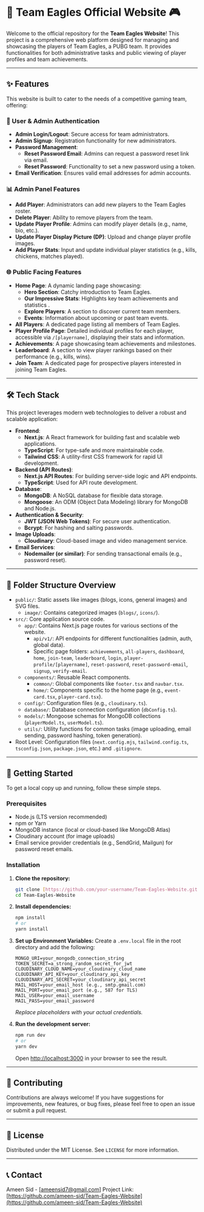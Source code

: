 # 🦅 Team Eagles Official Website 🎮

Welcome to the official repository for the **Team Eagles Website**! This project is a comprehensive web platform designed for managing and showcasing the players of Team Eagles, a PUBG team. It provides functionalities for both administrative tasks and public viewing of player profiles and team achievements.

---

## ✨ **Features**

This website is built to cater to the needs of a competitive gaming team, offering:

### **👤 User & Admin Authentication**

-   **Admin Login/Logout**: Secure access for team administrators.
-   **Admin Signup**: Registration functionality for new administrators.
-   **Password Management**:
    -   **Reset Password Email**: Admins can request a password reset link via email.
    -   **Reset Password**: Functionality to set a new password using a token.
-   **Email Verification**: Ensures valid email addresses for admin accounts.

### **📊 Admin Panel Features**

-   **Add Player**: Administrators can add new players to the Team Eagles roster.
-   **Delete Player**: Ability to remove players from the team.
-   **Update Player Profile**: Admins can modify player details (e.g., name, bio, etc.).
-   **Update Player Display Picture (DP)**: Upload and change player profile images.
-   **Add Player Stats**: Input and update individual player statistics (e.g., kills, chickens, matches played).

### **🌐 Public Facing Features**

-   **Home Page**: A dynamic landing page showcasing:
    -   **Hero Section**: Catchy introduction to Team Eagles.
    -   **Our Impressive Stats**: Highlights key team achievements and statistics .
    -   **Explore Players**: A section to discover current team members.
    -   **Events**: Information about upcoming or past team events.
-   **All Players**: A dedicated page listing all members of Team Eagles.
-   **Player Profile Page**: Detailed individual profiles for each player, accessible via `/[playername]`, displaying their stats and information.
-   **Achievements**: A page showcasing team achievements and milestones.
-   **Leaderboard**: A section to view player rankings based on their performance (e.g., kills, wins).
-   **Join Team**: A dedicated page for prospective players interested in joining Team Eagles.

---

## 🛠️ **Tech Stack**

This project leverages modern web technologies to deliver a robust and scalable application:

-   **Frontend**:
    -   **Next.js**: A React framework for building fast and scalable web applications.
    -   **TypeScript**: For type-safe and more maintainable code.
    -   **Tailwind CSS**: A utility-first CSS framework for rapid UI development.
-   **Backend (API Routes)**:
    -   **Next.js API Routes**: For building server-side logic and API endpoints.
    -   **TypeScript**: Used for API route development.
-   **Database**:
    -   **MongoDB**: A NoSQL database for flexible data storage.
    -   **Mongoose**: An ODM (Object Data Modeling) library for MongoDB and Node.js.
-   **Authentication & Security**:
    -   **JWT (JSON Web Tokens)**: For secure user authentication.
    -   **Bcrypt**: For hashing and salting passwords.
-   **Image Uploads**:
    -   **Cloudinary**: Cloud-based image and video management service.
-   **Email Services**:
    -   **Nodemailer (or similar)**: For sending transactional emails (e.g., password reset).

---

## 📁 **Folder Structure Overview**

-   `public/`: Static assets like images (blogs, icons, general images) and SVG files.
    -   `image/`: Contains categorized images (`blogs/`, `icons/`).
-   `src/`: Core application source code.
    -   `app/`: Contains Next.js page routes for various sections of the website.
        -   `api/v1/`: API endpoints for different functionalities (admin, auth, global data).
        -   Specific page folders: `achievements`, `all-players`, `dashboard`, `home`, `join-team`, `leaderboard`, `login`, `player-profile/[playername]`, `reset-password`, `reset-password-email`, `signup`, `verify-email`.
    -   `components/`: Reusable React components.
        -   `common/`: Global components like `footer.tsx` and `navbar.tsx`.
        -   `home/`: Components specific to the home page (e.g., `event-card.tsx`, `player-card.tsx`).
    -   `config/`: Configuration files (e.g., `cloudinary.ts`).
    -   `database/`: Database connection configuration (`dbConfig.ts`).
    -   `models/`: Mongoose schemas for MongoDB collections (`playerModel.ts`, `userModel.ts`).
    -   `utils/`: Utility functions for common tasks (image uploading, email sending, password hashing, token generation).
-   Root Level: Configuration files (`next.config.mjs`, `tailwind.config.ts`, `tsconfig.json`, `package.json`, etc.) and `.gitignore`.

---

## 🚀 **Getting Started**

To get a local copy up and running, follow these simple steps.

### **Prerequisites**

-   Node.js (LTS version recommended)
-   npm or Yarn
-   MongoDB instance (local or cloud-based like MongoDB Atlas)
-   Cloudinary account (for image uploads)
-   Email service provider credentials (e.g., SendGrid, Mailgun) for password reset emails.

### **Installation**

1.  **Clone the repository:**
    ```bash
    git clone [https://github.com/your-username/Team-Eagles-Website.git](https://github.com/your-username/Team-Eagles-Website.git)
    cd Team-Eagles-Website
    ```
2.  **Install dependencies:**
    ```bash
    npm install
    # or
    yarn install
    ```
3.  **Set up Environment Variables:**
    Create a `.env.local` file in the root directory and add the following:

    ```
    MONGO_URI=your_mongodb_connection_string
    TOKEN_SECRET=a_strong_random_secret_for_jwt
    CLOUDINARY_CLOUD_NAME=your_cloudinary_cloud_name
    CLOUDINARY_API_KEY=your_cloudinary_api_key
    CLOUDINARY_API_SECRET=your_cloudinary_api_secret
    MAIL_HOST=your_email_host (e.g., smtp.gmail.com)
    MAIL_PORT=your_email_port (e.g., 587 for TLS)
    MAIL_USER=your_email_username
    MAIL_PASS=your_email_password
    ```

    _Replace placeholders with your actual credentials._

4.  **Run the development server:**
    ```bash
    npm run dev
    # or
    yarn dev
    ```
    Open [http://localhost:3000](http://localhost:3000) in your browser to see the result.

---

## 🌟 **Contributing**

Contributions are always welcome! If you have suggestions for improvements, new features, or bug fixes, please feel free to open an issue or submit a pull request.

---

## 📄 **License**

Distributed under the MIT License. See `LICENSE` for more information.

---

## 📞 **Contact**

Ameen Sid - [ameensid7@gmail.com]
Project Link: [https://github.com/ameen-sid/Team-Eagles-Website](https://github.com/ameen-sid/Team-Eagles-Website)
